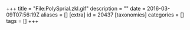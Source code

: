 +++
title = "File:PolySprial.zkl.gif"
description = ""
date = 2016-03-09T07:56:19Z
aliases = []
[extra]
id = 20437
[taxonomies]
categories = []
tags = []
+++


